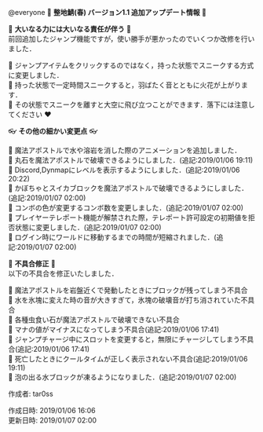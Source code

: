 @everyone 
:cherry_blossom:  **__整地鯖(春) バージョン1.1  追加アップデート情報__** :cherry_blossom:  


:butterfly: **__大いなる力には大いなる責任が伴う__** :butterfly:  
前回追加したジャンプ機能ですが，使い勝手が悪かったのでいくつか改修を行いました．  

:diamond_shape_with_a_dot_inside:  ジャンプアイテムをクリックするのではなく，持った状態でスニークする方式に変更しました．  
:diamond_shape_with_a_dot_inside:  持った状態で一定時間スニークすると，羽ばたく音とともに火花が上がります．  
:diamond_shape_with_a_dot_inside:  その状態でスニークを離すと大空に飛び立つことができます．落下には注意してください :heart:   


:eyeglasses: **__その他の細かい変更点__** :eyeglasses:    

:diamond_shape_with_a_dot_inside: 魔法アポストルで水や溶岩を消した際のアニメーションを追加しました．  
:diamond_shape_with_a_dot_inside: 丸石を魔法アポストルで破壊できるようにしました．(追記:2019/01/06 19:11)  
:diamond_shape_with_a_dot_inside: Discord,Dynmapにレベルを表示するようにしました．(追記:2019/01/06 20:22)  
:diamond_shape_with_a_dot_inside: かぼちゃとスイカブロックを魔法アポストルで破壊できるようにしました．(追記:2019/01/07 02:00)  
:diamond_shape_with_a_dot_inside: コンボの色が変更するコンボ数を変更しました．(追記:2019/01/07 02:00)  
:diamond_shape_with_a_dot_inside: プレイヤーテレポート機能が解禁された際，テレポート許可設定の初期値を拒否状態に変更しました．(追記:2019/01/07 02:00)  
:diamond_shape_with_a_dot_inside: ログイン時にワールドに移動するまでの時間が短縮されました．(追記:2019/01/07 02:00)  


:bow: **__不具合修正__** :bow:   
以下の不具合を修正いたしました．  

:diamond_shape_with_a_dot_inside: 魔法アポストルを岩盤近くで発動したときにブロックが残ってしまう不具合  
:diamond_shape_with_a_dot_inside: 水を氷塊に変えた時の音が大きすぎて，氷塊の破壊音が打ち消されていた不具合  
:diamond_shape_with_a_dot_inside: 各種虫食い石が魔法アポストルで破壊できない不具合  
:diamond_shape_with_a_dot_inside: マナの値がマイナスになってしまう不具合(追記:2019/01/06 17:41)  
:diamond_shape_with_a_dot_inside: ジャンプチャージ中にスロットを変更すると，無限にチャージしてしまう不具合(追記:2019/01/06 17:41)  
:diamond_shape_with_a_dot_inside: 死亡したときにクールタイムが正しく表示されない不具合(追記:2019/01/06 19:11)  
:diamond_shape_with_a_dot_inside: 泡の出る水ブロックが凍るようになりました．(追記:2019/01/07 02:00)  

作成者: tar0ss  

作成日時: 2019/01/06 16:06  
更新日時: 2019/01/07 02:00  